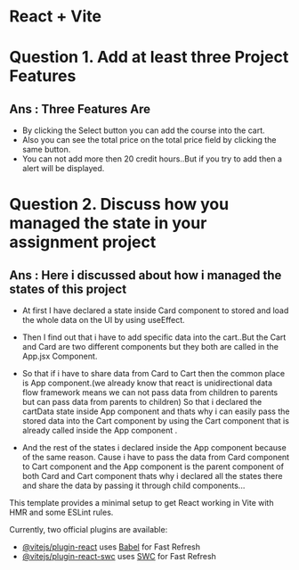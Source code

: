 # React + Vite
# Question 1. Add at least three Project Features

## Ans : Three Features Are

* By clicking the Select button you can add the course into the cart.
* Also you can see the total price on the total price field by clicking the same  button.
* You can not add more then 20 credit hours..But if you try to add then a alert will be displayed.

# Question 2. Discuss how you managed the state in your assignment project

## Ans : Here i discussed about how i managed the states of this project

* At first I have declared a state inside Card component to stored and load the whole data on the UI by using useEffect.

* Then I find out that i have to add specific data into the cart..But the Cart and Card are two different components but they both are called in the App.jsx Component.

* So that if i have to share data from Card to Cart then the common place  is App component.(we already know that react is unidirectional data flow framework means we can not pass data from children to parents but can pass data from parents to children) So that i declared the cartData state inside App component and thats why i can easily pass the stored data into the Cart component by using the Cart component that is already called inside the App component .

* And the rest of the states i declared inside the App component because of the same reason. Cause i have to pass the data from Card component to Cart component and the App component is the parent component of both Card and Cart component thats why i declared all the states there and share the data by passing it through child components...

This template provides a minimal setup to get React working in Vite with HMR and some ESLint rules.

Currently, two official plugins are available:

- [@vitejs/plugin-react](https://github.com/vitejs/vite-plugin-react/blob/main/packages/plugin-react/README.md) uses [Babel](https://babeljs.io/) for Fast Refresh
- [@vitejs/plugin-react-swc](https://github.com/vitejs/vite-plugin-react-swc) uses [SWC](https://swc.rs/) for Fast Refresh
